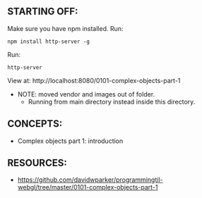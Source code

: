 ## STARTING OFF:

Make sure you have npm installed.
Run:
```
npm install http-server -g
```

Run:
```
http-server
```

View at: http://localhost:8080/0101-complex-objects-part-1

* NOTE: moved vendor and images out of folder.
  * Running from main directory instead inside this directory.

## CONCEPTS:

* Complex objects part 1: introduction

## RESOURCES:

* https://github.com/davidwparker/programmingtil-webgl/tree/master/0101-complex-objects-part-1
